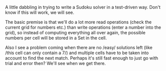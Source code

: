 A little dabbling in trying to write a Sudoku solver in a test-driven way.
Don't know if this will work, we will see.

The basic premise is that we'll do a lot more read operations (check the
current grid for numbers etc.) than write operations (enter a number into
the grid), so instead of computing everything all over again, the possible
numbers per cell will be stored in a Set in the cell.

Also I see a problem coming when there are no /easy/ solutions left (like
/this cell can only contain a 7/) and multiple cells have to be taken into
account to find the next match.  Perhaps it's still fast enough to just go
with trial and error then?  We'll see when we get there.